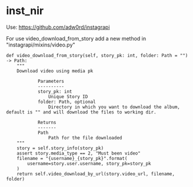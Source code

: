 # inst_nir

Use: https://github.com/adw0rd/instagrapi

For use video_download_from_story add a new method in "instagrapi/mixins/video.py" 

    def video_download_from_story(self, story_pk: int, folder: Path = "") -> Path:
        """
        Download video using media pk

                Parameters
                ----------
                story_pk: int
                    Unique Story ID
                folder: Path, optional
                    Directory in which you want to download the album, default is "" and will download the files to working dir.

                Returns
                -------
                Path
                    Path for the file downloaded
        """
        story = self.story_info(story_pk)
        assert story.media_type == 2, "Must been video"
        filename = "{username}_{story_pk}".format(
            username=story.user.username, story_pk=story_pk
        )
        return self.video_download_by_url(story.video_url, filename, folder)
